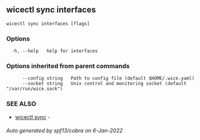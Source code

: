 ## wicectl sync interfaces



```
wicectl sync interfaces [flags]
```

### Options

```
  -h, --help   help for interfaces
```

### Options inherited from parent commands

```
      --config string   Path to config file (default $HOME/.wice.yaml)
      --socket string   Unix control and monitoring socket (default "/var/run/wice.sock")
```

### SEE ALSO

* [wicectl sync](wicectl_sync.md)	 - 

###### Auto generated by spf13/cobra on 6-Jan-2022
